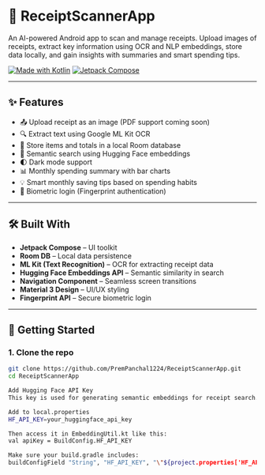 # 📸 ReceiptScannerApp

An AI-powered Android app to scan and manage receipts. Upload images of receipts, extract key information using OCR and NLP embeddings, store data locally, and gain insights with summaries and smart spending tips.

[![Made with Kotlin](https://img.shields.io/badge/Made%20with-Kotlin-blueviolet)](https://kotlinlang.org/)
[![Jetpack Compose](https://img.shields.io/badge/Jetpack-Compose-blue)](https://developer.android.com/jetpack/compose)

---

## ✨ Features

- 📤 Upload receipt as an image (PDF support coming soon)
- 🔍 Extract text using Google ML Kit OCR
- 💾 Store items and totals in a local Room database
- 🔎 Semantic search using Hugging Face embeddings
- 🌓 Dark mode support
- 📊 Monthly spending summary with bar charts
- 💡 Smart monthly saving tips based on spending habits
- 🔐 Biometric login (Fingerprint authentication)

---

## 🛠️ Built With

- **Jetpack Compose** – UI toolkit
- **Room DB** – Local data persistence
- **ML Kit (Text Recognition)** – OCR for extracting receipt data
- **Hugging Face Embeddings API** – Semantic similarity in search
- **Navigation Component** – Seamless screen transitions
- **Material 3 Design** – UI/UX styling
- **Fingerprint API** – Secure biometric login

---

## 🚀 Getting Started

### 1. Clone the repo

```bash
git clone https://github.com/PremPanchal1224/ReceiptScannerApp.git
cd ReceiptScannerApp

Add Hugging Face API Key
This key is used for generating semantic embeddings for receipt search.

Add to local.properties
HF_API_KEY=your_huggingface_api_key

Then access it in EmbeddingUtil.kt like this:
val apiKey = BuildConfig.HF_API_KEY

Make sure your build.gradle includes:
buildConfigField "String", "HF_API_KEY", "\"${project.properties['HF_API_KEY']}\""

